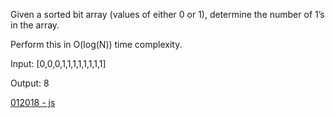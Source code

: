 Given a sorted bit array (values of either 0 or 1), determine the number of 1’s in the array.

Perform this in O(log(N)) time complexity.

Input: [0,0,0,1,1,1,1,1,1,1,1]

Output: 8

[012018 - js](https://github.com/vibrantlife/algorithm-interview-prep/blob/master/solutions/numberofones_012018.js)